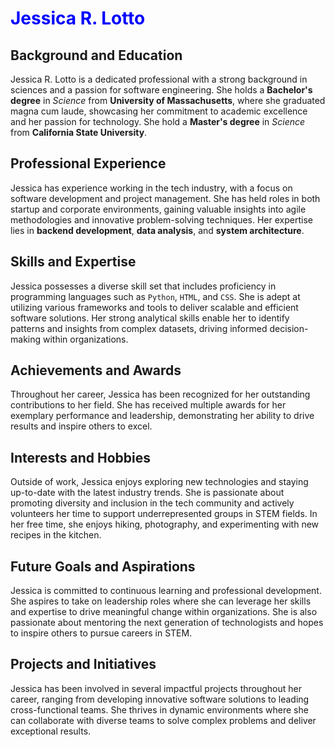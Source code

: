 # <span style="color:blue">Jessica R. Lotto</span>

## Background and Education
Jessica R. Lotto is a dedicated professional with a strong background in sciences and a passion for software engineering. She holds a **Bachelor's degree** in *Science* from **University of Massachusetts**, where she graduated magna cum laude, showcasing her commitment to academic excellence and her passion for technology. She hold a **Master's degree** in *Science* from **California State University**. 

## Professional Experience
Jessica has experience working in the tech industry, with a focus on software development and project management. She has held roles in both startup and corporate environments, gaining valuable insights into agile methodologies and innovative problem-solving techniques. Her expertise lies in **backend development**, **data analysis**, and **system architecture**.

## Skills and Expertise
Jessica possesses a diverse skill set that includes proficiency in programming languages such as `Python`, `HTML`, and `CSS`. She is adept at utilizing various frameworks and tools to deliver scalable and efficient software solutions. Her strong analytical skills enable her to identify patterns and insights from complex datasets, driving informed decision-making within organizations.

## Achievements and Awards
Throughout her career, Jessica has been recognized for her outstanding contributions to her field. She has received multiple awards for her exemplary performance and leadership, demonstrating her ability to drive results and inspire others to excel.

## Interests and Hobbies
Outside of work, Jessica enjoys exploring new technologies and staying up-to-date with the latest industry trends. She is passionate about promoting diversity and inclusion in the tech community and actively volunteers her time to support underrepresented groups in STEM fields. In her free time, she enjoys hiking, photography, and experimenting with new recipes in the kitchen.

## Future Goals and Aspirations
Jessica is committed to continuous learning and professional development. She aspires to take on leadership roles where she can leverage her skills and expertise to drive meaningful change within organizations. She is also passionate about mentoring the next generation of technologists and hopes to inspire others to pursue careers in STEM.

## Projects and Initiatives
Jessica has been involved in several impactful projects throughout her career, ranging from developing innovative software solutions to leading cross-functional teams. She thrives in dynamic environments where she can collaborate with diverse teams to solve complex problems and deliver exceptional results.
